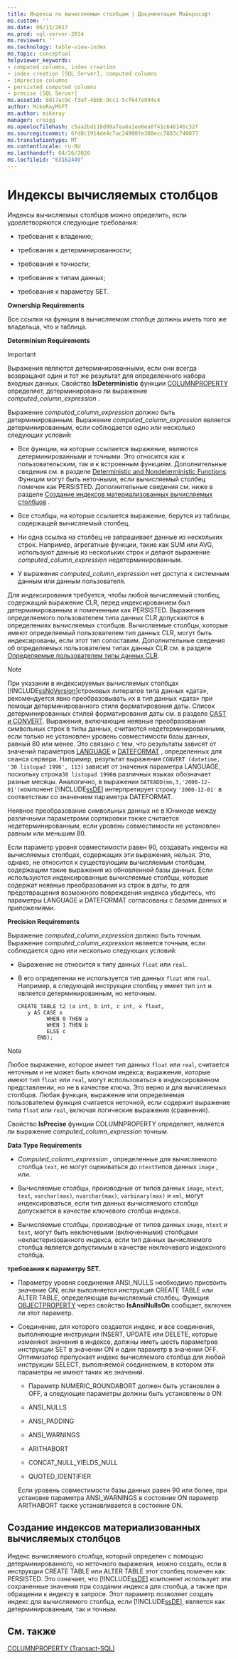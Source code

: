 ```yaml
---
title: Индексы по вычисляемым столбцам | Документация Майкрософт
ms.custom: ''
ms.date: 06/13/2017
ms.prod: sql-server-2014
ms.reviewer: ''
ms.technology: table-view-index
ms.topic: conceptual
helpviewer_keywords:
- computed columns, index creation
- index creation [SQL Server], computed columns
- imprecise columns
- persisted computed columns
- precise [SQL Server]
ms.assetid: 8d17ac9c-f3af-4bbb-9cc1-5cf647e994c4
author: MikeRayMSFT
ms.author: mikeray
manager: craigg
ms.openlocfilehash: c5aa2bd118d99afea6a1ee6ea8f41c646146c32f
ms.sourcegitcommit: 6fd8c1914de4c7ac24900fe388ecc7883c740077
ms.translationtype: MT
ms.contentlocale: ru-RU
ms.lasthandoff: 04/26/2020
ms.locfileid: "63162449"
---
```

# <a name="indexes-on-computed-columns"></a>Индексы вычисляемых столбцов
  Индексы вычисляемых столбцов можно определить, если удовлетворяются следующие требования:  
  
-   требования к владению;  
  
-   требования к детерминированности;  
  
-   требования к точности;  
  
-   требования к типам данных;  
  
-   требования к параметру SET.  
  
 **Ownership Requirements**  
  
 Все ссылки на функции в вычисляемом столбце должны иметь того же владельца, что и таблица.  
  
 **Determinism Requirements**  
  
> [!IMPORTANT]  
>  Выражения являются детерминированными, если они всегда возвращают один и тот же результат для определенного набора входных данных. Свойство **IsDeterministic** функции [COLUMNPROPERTY](/sql/t-sql/functions/columnproperty-transact-sql) определяет, детерминировано ли выражение *computed_column_expression* .  
  
 Выражение *computed_column_expression* должно быть детерминированным. Выражение *computed_column_expression* является детерминированным, если соблюдается одно или несколько следующих условий:  
  
-   Все функции, на которые ссылается выражение, являются детерминированными и точными. Это относится как к пользовательским, так и к встроенным функциям. Дополнительные сведения см. в разделе [Deterministic and Nondeterministic Functions](../user-defined-functions/deterministic-and-nondeterministic-functions.md). Функции могут быть неточными, если вычисляемый столбец помечен как PERSISTED. Дополнительные сведения см. ниже в разделе [Создание индексов материализованных вычисляемых столбцов](#BKMK_persisted) .  
  
-   Все столбцы, на которые ссылается выражение, берутся из таблицы, содержащей вычисляемый столбец.  
  
-   Ни одна ссылка на столбец не запрашивает данные из нескольких строк. Например, агрегатные функции, такие как SUM или AVG, используют данные из нескольких строк и делают выражение *computed_column_expression* недетерминированным.  
  
-   У выражения *computed_column_expression* нет доступа к системным данным или данным пользователя.  
  
 Для индексирования требуется, чтобы любой вычисляемый столбец, содержащий выражение CLR, перед индексированием был детерминированным и помеченным как PERSISTED. Выражения определяемого пользователем типа данных CLR допускаются в определениях вычисляемых столбцов. Вычисляемые столбцы, которые имеют определяемый пользователем тип данных CLR, могут быть индексированы, если этот тип сопоставим. Дополнительные сведения об определяемых пользователем типах данных CLR см. в разделе [Определяемые пользователем типы данных CLR](../clr-integration-database-objects-user-defined-types/clr-user-defined-types.md).  
  
> [!NOTE]  
>  При указании в индексируемых вычисляемых столбцах [!INCLUDE[ssNoVersion](../../includes/ssnoversion-md.md)]строковых литералов типа данных «дата», рекомендуется явно преобразовывать их в тип данных «дата» при помощи детерминированного стиля форматирования даты. Список детерминированных стилей форматирования даты см. в разделе [CAST и CONVERT](/sql/t-sql/functions/cast-and-convert-transact-sql). Выражения, включающие неявные преобразования символьных строк в типы данных, считаются недетерминированными, если только не установлен уровень совместимости базы данных, равный 80 или менее. Это связано с тем, что результаты зависят от значений параметров [LANGUAGE](/sql/t-sql/statements/set-language-transact-sql) и [DATEFORMAT](/sql/t-sql/statements/set-dateformat-transact-sql) , определенных для сеанса сервера. Например, результат выражения `CONVERT (datetime, '30 listopad 1996', 113)` зависит от значения параметра LANGUAGE, поскольку строка`30 listopad 1996`в различных языках обозначает разные месяцы. Аналогично, в выражении `DATEADD(mm,3,'2000-12-01')`компонент [!INCLUDE[ssDE](../../../includes/ssde-md.md)] интерпретирует строку `'2000-12-01'` в соответствии со значением параметра DATEFORMAT.  
>   
>  Неявное преобразование символьных данных не в Юникоде между различными параметрами сортировки также считается недетерминированным, если уровень совместимости не установлен равным или меньшим 80.  
>   
>  Если параметр уровня совместимости равен 90, создавать индексы на вычисляемых столбцах, содержащих эти выражения, нельзя. Это, однако, не относится к существующим вычисляемым столбцам, содержащим такие выражения из обновленной базы данных. Если используются индексированные вычисляемые столбцы, которые содержат неявные преобразования из строк в даты, то для предотвращения возможного повреждения индекса убедитесь, что параметры LANGUAGE и DATEFORMAT согласованы с базами данных и приложениями.  
  
 **Precision Requirements**  
  
 Выражение *computed_column_expression* должно быть точным. Выражение *computed_column_expression* является точным, если соблюдается одно или несколько следующих условий:  
  
-   Выражение не относится к типу данных `float` или `real`.  
  
-   В его определении не используется тип данных `float` или `real`. Например, в следующей инструкции столбец `y` имеет тип `int` и является детерминированным, но неточным.  
  
    ```  
    CREATE TABLE t2 (a int, b int, c int, x float,   
       y AS CASE x   
             WHEN 0 THEN a   
             WHEN 1 THEN b   
             ELSE c   
          END);  
    ```  
  
> [!NOTE]  
>  Любое выражение, которое имеет тип данных `float` или `real`, считается неточным и не может быть ключом индекса; выражения, которые имеют тип `float` или `real`, могут использоваться в индексированном представлении, но не в качестве ключа. Это верно и для вычисляемых столбцов. Любая функция, выражение или определяемая пользователем функция считается неточной, если содержит выражение типа `float` или `real`, включая логические выражения (сравнения).  
  
 Свойство **IsPrecise** функции COLUMNPROPERTY определяет, является ли выражение *computed_column_expression* точным.  
  
 **Data Type Requirements**  
  
-   *Computed_column_expression* , определенные для вычисляемого столбца `text`, не могут оцениваться до `ntext`типов данных `image` , или.  
  
-   Вычисляемые столбцы, производные от типов данных `image`, `ntext`, `text`, `varchar(max)`, `nvarchar(max)`, `varbinary(max)` и `xml`, могут индексироваться, если тип данных вычисляемого столбца допускается в качестве ключевого столбца индекса.  
  
-   Вычисляемые столбцы, производные от типов данных `image`, `ntext` и `text`, могут быть неключевыми (включенными) столбцами некластеризованного индекса, если тип данных вычисляемого столбца является допустимым в качестве неключевого индексного столбца.  
  
 **требования к параметру SET.**  
  
-   Параметру уровня соединения ANSI_NULLS необходимо присвоить значение ON, если выполняется инструкция CREATE TABLE или ALTER TABLE, определяющая вычисляемый столбец. Функция [OBJECTPROPERTY](/sql/t-sql/functions/objectpropertyex-transact-sql) через свойство **IsAnsiNullsOn** сообщает, включен ли этот параметр.  
  
-   Соединение, для которого создается индекс, и все соединения, выполняющие инструкции INSERT, UPDATE или DELETE, которые изменяют значения в индексе, должны иметь шесть параметров инструкции SET в значении ON и один параметр в значении OFF. Оптимизатор пропускает индекс вычисляемого столбца для любой инструкции SELECT, выполняемой соединением, в котором эти параметры не имеют таких же значений.  
  
    -   Параметр NUMERIC_ROUNDABORT должен быть установлен в OFF, а следующие параметры должны быть установлены в ON:  
  
    -   ANSI_NULLS  
  
    -   ANSI_PADDING  
  
    -   ANSI_WARNINGS  
  
    -   ARITHABORT  
  
    -   CONCAT_NULL_YIELDS_NULL  
  
    -   QUOTED_IDENTIFIER  
  
     Если уровень совместимости базы данных равен 90 или более, при установке параметра ANSI_WARNINGS в состояние ON параметр ARITHABORT также устанавливается в состояние ON.  
  
##  <a name="creating-indexes-on-persisted-computed-columns"></a><a name="BKMK_persisted"></a> Создание индексов материализованных вычисляемых столбцов  
 Индекс вычисляемого столбца, который определен с помощью детерминированного, но неточного выражения, можно создать, если в инструкции CREATE TABLE или ALTER TABLE этот столбец помечен как PERSISTED. Это означает, что [!INCLUDE[ssDE](../../../includes/ssde-md.md)] компонент использует эти сохраненные значения при создании индекса для столбца, а также при обращении к индексу в запросе. Этот параметр позволяет создать индекс для вычисляемого столбца, если [!INCLUDE[ssDE](../../../includes/dnprdnshort-md.md)], является как детерминированным, так и точным.  
  
## <a name="related-content"></a>См. также  
 [COLUMNPROPERTY (Transact-SQL)](/sql/t-sql/functions/columnproperty-transact-sql)  
  
  
